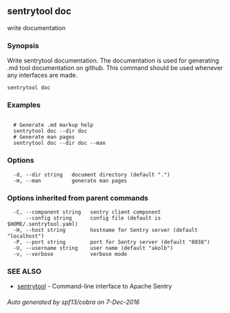 ## sentrytool doc

write documentation

### Synopsis


Write sentrytool documentation.
The documentation is used for generating .md tool documentation on github.
This command should be used whenever any interfaces are made.


```
sentrytool doc
```

### Examples

```

  # Generate .md markup help
  sentrytool doc --dir doc
  # Generate man pages
  sentrytool doc --dir doc --man

```

### Options

```
  -d, --dir string   document directory (default ".")
  -m, --man          generate man pages
```

### Options inherited from parent commands

```
  -C, --component string   sentry client component
      --config string      config file (default is $HOME/.sentrytool.yaml)
  -H, --host string        hostname for Sentry server (default "localhost")
  -P, --port string        port for Sentry server (default "8038")
  -U, --username string    user name (default "akolb")
  -v, --verbose            verbose mode
```

### SEE ALSO
* [sentrytool](sentrytool.md)	 - Command-line interface to Apache Sentry

###### Auto generated by spf13/cobra on 7-Dec-2016
